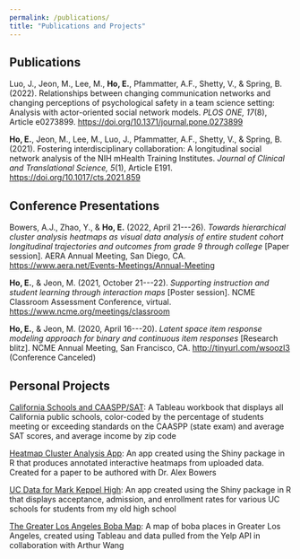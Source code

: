 ```yaml
---
permalink: /publications/
title: "Publications and Projects"
---
```

## Publications


Luo, J., Jeon, M., Lee, M., **Ho, E.**, Pfammatter, A.F., Shetty, V., & Spring, B. (2022). Relationships between changing communication networks and changing perceptions of psychological safety in a team science setting: Analysis with actor-oriented social network models. *PLOS ONE, 17*(8), Article e0273899. <https://doi.org/10.1371/journal.pone.0273899>



**Ho, E.**, Jeon, M., Lee, M., Luo, J., Pfammatter, A.F., Shetty, V., & Spring, B. (2021). Fostering interdisciplinary collaboration: A longitudinal social network analysis of the NIH mHealth Training Institutes. *Journal of Clinical and Translational Science, 5*(1), Article E191.  <https://doi.org/10.1017/cts.2021.859>


## Conference Presentations

Bowers, A.J., Zhao, Y., & **Ho, E.** (2022, April 21---26). *Towards hierarchical cluster analysis heatmaps as visual data analysis of entire student cohort longitudinal trajectories and outcomes from grade 9 through college* [Paper session]. AERA Annual Meeting, San Diego, CA. <https://www.aera.net/Events-Meetings/Annual-Meeting>

**Ho, E.**, & Jeon, M. (2021, October 21---22). *Supporting instruction and student learning through interaction maps* [Poster session]. NCME Classroom Assessment Conference, virtual. <https://www.ncme.org/meetings/classroom>

**Ho, E.**, & Jeon, M. (2020, April 16---20). *Latent space item response modeling approach for binary and continuous item responses* [Research blitz]. NCME Annual Meeting, San Francisco, CA. <http://tinyurl.com/wsoozl3> (Conference Canceled)

## Personal Projects
[California Schools and CAASPP/SAT](https://public.tableau.com/profile/eric.ho5166#!/vizhome/CASchools/SATOverall): A Tableau workbook that displays all California public schools, color-coded by the percentage of
students meeting or exceeding standards on the CAASPP (state exam) and average SAT scores, and average income by zip code

[Heatmap Cluster Analysis App](https://ohrice.shinyapps.io/Heatmap/): An app created using the Shiny package in R that produces annotated interactive heatmaps from uploaded
data. Created for a paper to be authored with Dr. Alex Bowers

[UC Data for Mark Keppel High](https://ohrice.shinyapps.io/MKHS_UC_Shiny/): An app created using the Shiny package in R that displays acceptance, admission, and enrollment rates for
various UC schools for students from my old high school

[The Greater Los Angeles Boba Map](https://public.tableau.com/profile/arthur.wang2564#!/vizhome/bobadata2/Dashboard1): A map of boba places in Greater Los Angeles, created using Tableau and data pulled from the Yelp API in collaboration with Arthur Wang
